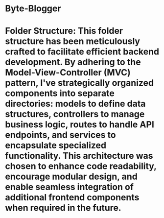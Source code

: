 # Byte-Blogger

# Folder Structure: This folder structure has been meticulously crafted to facilitate efficient backend development. By adhering to the Model-View-Controller (MVC) pattern, I've strategically organized components into separate directories: models to define data structures, controllers to manage business logic, routes to handle API endpoints, and services to encapsulate specialized functionality. This architecture was chosen to enhance code readability, encourage modular design, and enable seamless integration of additional frontend components when required in the future.